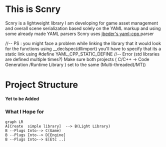 # This is Scnry

Scnry is a lightweight library I am developing for game asset management and overall scene serialization based solely on the YAML markup and using some already made YAML parsers Scnry uses  [jbeder's yaml-cpp ](https://github.com/jbeder/yaml-cpp) parser


//-- PS : you might face a problem while linking the library that it would look for the functions using __declspec(dllimport)
you'll have to specify that its a static link using #define YAML_CPP_STATIC_DEFINE
//-- Error (std libraries are defined multiple times?) Make sure both projects ( C/C++ -> Code Generation /Runtime Library ) set to the same (Multi-threaded(/MT))




# Project Structure

**Yet to be Added**


### What I Hope for
```mermaid
graph LR
A[Create  simple library]  --> B(Light Library)
B --Plugs Into--> C(Game)
B --Plugs Into--> D[Engine]
B --Plugs Into--> E[Etc ..]

```
